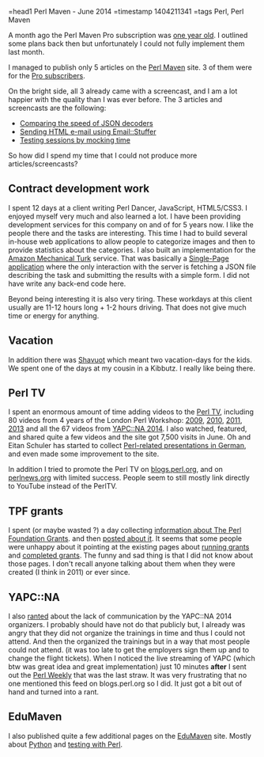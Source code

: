 =head1 Perl Maven - June 2014
=timestamp 1404211341
=tags Perl, Perl Maven



A month ago the Perl Maven Pro subscription was <a href="/one-year-of-perl-maven-pro.html">one year old</a>.
I outlined some plans back then but unfortunately I could not fully implement them last month.



I managed to publish only 5 articles on the <a href="http://perlmaven.com/">Perl Maven</a> site. 3 of them were
for the <a href="http://perlmaven.com/pro">Pro subscribers</a>.

On the bright side, all 3 already came with a screencast, and I am a lot happier with the quality than I was ever before.
The 3 articles and screencasts are the following:

<ul>
<li><a href="http://perlmaven.com/pro/comparing-the-speed-of-json-decoders">Comparing the speed of JSON decoders</a></li>
<li><a href="http://perlmaven.com/pro/sending-html-email-using-email-stuffer">Sending HTML e-mail using Email::Stuffer</a></li>
<li><a href="http://perlmaven.com/pro/testing-session-mocking-time">Testing sessions by mocking time</a></li>
</ul>

So how did I spend my time that I could not produce more articles/screencasts?


<h2>Contract development work</h2>

I spent 12 days at a client writing Perl Dancer, JavaScript, HTML5/CSS3. I enjoyed myself very much and also learned a lot.
I have been providing development services for this company on and of for 5 years now. I like the people there and the
tasks are interesting. This time I had to build several in-house web applications to allow people to categorize images
and then to provide statistics about the categories. I also built an implementation for the <a href="https://www.mturk.com/mturk/">Amazon Mechanical Turk</a>
service. That was basically a <a href="http://en.wikipedia.org/wiki/Single-page_application">Single-Page application</a> where the only interaction
with the server is fetching a JSON file describing the task and submitting the results with a simple form. I did not have write any back-end code here.

Beyond being interesting it is also very tiring. These workdays at this client usually are 11-12 hours long + 1-2 hours driving.
That does not give much time or energy for anything.

<h2>Vacation</h2>

In addition there was <a href="http://en.wikipedia.org/wiki/Shavuot">Shavuot</a> which meant two vacation-days for the kids.
We spent one of the days at my cousin in a Kibbutz. I really like being there.

<h2>Perl TV</h2>

I spent an enormous amount of time adding videos to the <a href="http://perltv.org/">Perl TV</a>, including 80 videos from 4
years of the London Perl Workshop:
<a href="http://perltv.org/source/london-perl-workshop-2009">2009</a>, <a href="http://perltv.org/source/london-perl-workshop-2010">2010</a>,
<a href="http://perltv.org/source/london-perl-workshop-2011">2011</a>, <a href="http://perltv.org/source/london-perl-workshop-2013">2013</a>
and all the 67 videos from <a href="http://perltv.org/source/yapc-na-2014">YAPC::NA 2014</a>.
I also watched, featured, and shared quite a few videos and the site got 7,500 visits in June. Oh and Eitan Schuler has started to collect
<a href="http://perltv.org/language/de">Perl-related presentations in German</a>, and even made some improvement to the site.

In addition I tried to promote the Perl TV on <a href="http://blogs.perl.org/users/gabor_szabo/2014/06/sort-the-videos-by-date.html">blogs.perl.org</a>,
and on <a href="http://perlnews.org/2014/06/perl-tv-over-300-videos/">perlnews.org</a> with limited success. People seem to still mostly link
directly to YouTube instead of the PerlTV.

<h2>TPF grants</h2>

I spent (or maybe wasted ?) a day collecting <a href="http://perlmaven.com/tpf">information about The Perl Foundation Grants</a>.
and then <a href="http://blogs.perl.org/users/gabor_szabo/2014/06/tpf-grants-collected-data-2010-2014.html">posted about it</a>.
It seems that some people were unhappy about it pointing at the existing pages about <a href="http://www.perlfoundation.org/running_grants">running grants</a>
and <a href="http://www.perlfoundation.org/completed_grants">completed grants</a>. The funny and sad thing is that I did not know about those pages.
I don't recall anyone talking about them when they were created (I think in 2011) or ever since.

<h2>YAPC::NA</h2>

I also <a href="http://blogs.perl.org/users/gabor_szabo/2014/06/watch-the-secret-yapcna-live.html">ranted</a> about the lack of communication by the YAPC::NA 2014
organizers. I probably should have not do that publicly but, I already was angry that they did not organize the trainings in time and thus I could not attend.
And then the organized the trainings but in a way that most people could not attend. (it was too late to get the employers sign them up and to change the flight tickets).
When I noticed the live streaming of YAPC (which btw was great idea and great implementation)
just 10 minutes <b>after</b> I sent out the <a href="http://perlweekly.com/">Perl Weekly</a> that was the last straw. It was very frustrating that no one mentioned this
feed on blogs.perl.org so I did. It just got a bit out of hand and turned into a rant.


<h2>EduMaven</h2>

I also published quite a few additional pages on the <a href="https://code-maven.com/slides/">EduMaven</a> site.
Mostly about <a href="https://code-maven.com/slides/python-programming">Python</a> and <a href="https://code-maven.com/slides/test-automation-using-perl/">testing with Perl</a>.


